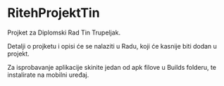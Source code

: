 # RitehProjektTin
 
Projket za Diplomski Rad Tin Trupeljak.

Detalji o projketu i opisi će se nalaziti u Radu, koji će kasnije biti dodan u projekt.

Za isprobavanje aplikacije skinite jedan od apk filove u Builds folderu, te instalirate na mobilni uređaj.
